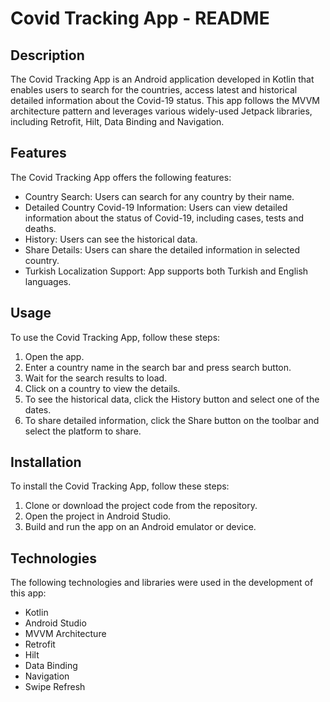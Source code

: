 # Covid Tracking App - README

## Description

The Covid Tracking App is an Android application developed in Kotlin that enables users to search for the countries, access latest and historical detailed information about the Covid-19 status. This app follows the MVVM architecture pattern and leverages various widely-used Jetpack libraries, including Retrofit, Hilt, Data Binding and Navigation.

## Features

The Covid Tracking App offers the following features:

- Country Search: Users can search for any country by their name.
- Detailed Country Covid-19 Information: Users can view detailed information about the status of Covid-19, including cases, tests and deaths.
- History: Users can see the historical data.
- Share Details: Users can share the detailed information in selected country.
- Turkish Localization Support: App supports both Turkish and English languages.

## Usage

To use the Covid Tracking App, follow these steps:

1. Open the app.
2. Enter a country name in the search bar and press search button.
3. Wait for the search results to load.
4. Click on a country to view the details.
5. To see the historical data, click the History button and select one of the dates.
6. To share detailed information, click the Share button on the toolbar and select the platform to share.


## Installation

To install the Covid Tracking App, follow these steps:

1. Clone or download the project code from the repository.
2. Open the project in Android Studio.
3. Build and run the app on an Android emulator or device.

## Technologies

The following technologies and libraries were used in the development of this app:

- Kotlin
- Android Studio
- MVVM Architecture
- Retrofit
- Hilt
- Data Binding
- Navigation
- Swipe Refresh
